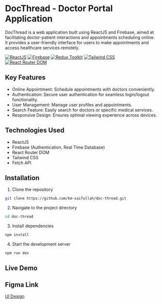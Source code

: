 # DocThread - Doctor Portal Application

DocThread is a web application built using ReactJS and Firebase, aimed at facilitating doctor-patient interactions and appointments scheduling online. It provides a user-friendly interface for users to make appointments and access healthcare services remotely.

[![ReactJS](https://img.shields.io/badge/ReactJS-blue?style=flat-square&logo=react)](https://reactjs.org/)
[![Firebase](https://img.shields.io/badge/Firebase-orange?style=flat-square&logo=firebase)](https://firebase.google.com/)
[![Redux Toolkit](https://img.shields.io/badge/Redux_Toolkit-4B32C3.svg?style=flat&logo=redux&logoColor=white)](https://redux-toolkit.js.org/)
[![Tailwind CSS](https://img.shields.io/badge/Tailwind_CSS-green?style=flat-square&logo=tailwind-css)](https://tailwindcss.com/)
[![React Router DOM](https://img.shields.io/badge/React_Router_DOM-purple?style=flat-square&logo=react-router)](https://reactrouter.com/)

## Key Features

- Online Appointment: Schedule appointments with doctors conveniently.
- Authentication: Secure user authentication for seamless login/logout functionality.
- User Management: Manage user profiles and appointments.
- Search Feature: Easily search for doctors or specific medical services.
- Responsive Design: Ensures optimal viewing experience across devices.

## Technologies Used

- ReactJS
- Firebase (Authentication, Real Time Database)
- React Router DOM
- Tailwind CSS
- Fetch API

## Installation

1. Clone the repository

```bash
git clone https://github.com/km-saifullah/doc-thread.git
```

2. Navigate to the project directory

```bash
cd doc-thread
```

3. Install dependencies

```bash
npm install
```

4. Start the development server

```bash
npm run dev
```

## Live Demo

## Figma Link

[UI Design](https://www.figma.com/file/YwNIiir4NZxddMN5akzgpp/DocThread?type=design&node-id=0%3A1&mode=design&t=2DoFIQ9qxjzWmPa4-1)
